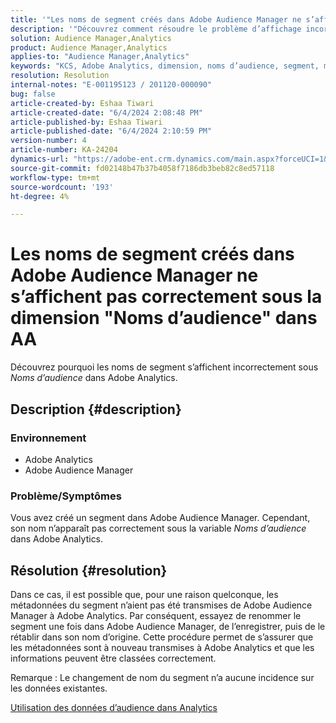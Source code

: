 ```yaml
---
title: '"Les noms de segment créés dans Adobe Audience Manager ne s’affichent pas correctement sous la dimension "Noms d’audience" dans AA"'
description: '"Découvrez comment résoudre le problème d’affichage incorrect des noms de segment sous la dimension "Noms d’audience" dans Adobe Analytics."'
solution: Audience Manager,Analytics
product: Audience Manager,Analytics
applies-to: "Audience Manager,Analytics"
keywords: "KCS, Adobe Analytics, dimension, noms d’audience, segment, métadonnées, données d’audience"
resolution: Resolution
internal-notes: "E-001195123 / 201120-000090"
bug: false
article-created-by: Eshaa Tiwari
article-created-date: "6/4/2024 2:08:48 PM"
article-published-by: Eshaa Tiwari
article-published-date: "6/4/2024 2:10:59 PM"
version-number: 4
article-number: KA-24204
dynamics-url: "https://adobe-ent.crm.dynamics.com/main.aspx?forceUCI=1&pagetype=entityrecord&etn=knowledgearticle&id=9797a2f1-7b22-ef11-840b-6045bd0201f5"
source-git-commit: fd02148b47b37b4058f7186db3beb82c8ed57118
workflow-type: tm+mt
source-wordcount: '193'
ht-degree: 4%

---
```


# Les noms de segment créés dans Adobe Audience Manager ne s’affichent pas correctement sous la dimension &quot;Noms d’audience&quot; dans AA


Découvrez pourquoi les noms de segment s’affichent incorrectement sous *Noms d’audience* dans Adobe Analytics.

## Description {#description}


### Environnement

- Adobe Analytics
- Adobe Audience Manager


### Problème/Symptômes

Vous avez créé un segment dans Adobe Audience Manager. Cependant, son nom n’apparaît pas correctement sous la variable *Noms d’audience* dans Adobe Analytics.


## Résolution {#resolution}


Dans ce cas, il est possible que, pour une raison quelconque, les métadonnées du segment n’aient pas été transmises de Adobe Audience Manager à Adobe Analytics. Par conséquent, essayez de renommer le segment une fois dans Adobe Audience Manager, de l’enregistrer, puis de le rétablir dans son nom d’origine. Cette procédure permet de s’assurer que les métadonnées sont à nouveau transmises à Adobe Analytics et que les informations peuvent être classées correctement.

Remarque : Le changement de nom du segment n’a aucune incidence sur les données existantes.

[Utilisation des données d’audience dans Analytics](https://experienceleague.adobe.com/en/docs/analytics/integration/audience-analytics/audience-analytics-workflow/use-audience-data-analytics)
